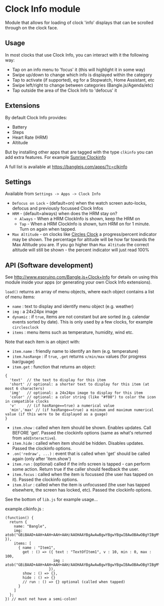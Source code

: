 # Clock Info module

Module that allows for loading of clock 'info' displays
that can be scrolled through on the clock face.

## Usage

In most clocks that use Clock Info, you can interact with it the following way:

* Tap on an info menu to 'focus' it (this will highlight it in some way)
* Swipe up/down to change which info is displayed within the category
* Tap to activate (if supported), eg for a Stopwatch, Home Assistant, etc
* Swipe left/right to change between categories (Bangle.js/Agenda/etc)
* Tap outside the area of the Clock Info to 'defocus' it

## Extensions

By default Clock Info provides:

* Battery
* Steps
* Heart Rate (HRM)
* Altitude

But by installing other apps that are tagged with the type `clkinfo` you can
add extra features. For example [Sunrise Clockinfo](http://banglejs.com/apps/?id=clkinfosunrise)

A full list is available at https://banglejs.com/apps/?c=clkinfo

## Settings

Available from `Settings -> Apps -> Clock Info`

* `Defocus on Lock` - (default=on) when the watch screen auto-locks, defocus
and previously focussed Clock Infos
* `HRM` - (default=always) when does the HRM stay on?
  * `Always` - When a HRM ClockInfo is shown, keep the HRM on
  * `Tap` - When a HRM ClockInfo is shown, turn HRM on for 1 minute. Turn on again when tapped.
* `Max Altitude` - on clocks like [Circles Clock](https://banglejs.com/apps/?id=circlesclock) a
  progress/percent indicator may be shown. The percentage for altitude will be how far towards
  the Max Altitude you are. If you go higher than `Max Altitude` the correct altitude will still
  be shown - the percent indicator will just read 100%

## API (Software development)

See http://www.espruino.com/Bangle.js+Clock+Info for details on using
this module inside your apps (or generating your own Clock Info
extensions).

`load()` returns an array of menu objects, where each object contains a list of menu items:
* `name` : text to display and identify menu object (e.g. weather)
* `img` : a 24x24px image
* `dynamic` : if `true`, items are not constant but are sorted (e.g. calendar events sorted by date). This is only used by a few clocks, for example `circlesclock`
* `items` : menu items such as temperature, humidity, wind etc.

Note that each item is an object with:

* `item.name` : friendly name to identify an item (e.g. temperature)
* `item.hasRange` : if `true`, `.get` returns `v/min/max` values (for progress bar/guage)
* `item.get` : function that returns an object:

```JS
{
  'text'  // the text to display for this item
  'short' // optional: a shorter text to display for this item (at most 6 characters)
  'img'   // optional: a 24x24px image to display for this item
  'color' // optional: a color string (like "#f00") to color the icon in compatible clocks
  'v'     // (if hasRange==true) a numerical value
  'min','max' // (if hasRange==true) a minimum and maximum numerical value (if this were to be displayed as a guage)
}
```

* `item.show` : called when item should be shown. Enables updates. Call BEFORE 'get'. Passed the clockinfo options (same as what's returned from `addInteractive`).
* `item.hide` : called when item should be hidden. Disables updates. Passed the clockinfo options.
* `.on('redraw', ...)` : event that is called when 'get' should be called again (only after 'item.show')
* `item.run` : (optional) called if the info screen is tapped - can perform some action. Return true if the caller should feedback the user.
* `item.focus` : called when the item is focussed (the user has tapped on it). Passed the clockinfo options.
* `item.blur` : called when the item is unfocussed (the user has tapped elsewhere, the screen has locked, etc). Passed the clockinfo options.

See the bottom of `lib.js` for example usage...

example.clkinfo.js :

```JS
(function() {
  return {
    name: "Bangle",
    img: atob("GBiBAAD+AAH+AAH+AAH+AAH/AAOHAAYBgAwAwBgwYBgwYBgwIBAwOBAwOBgYIBgMYBgAYAwAwAYBgAOHAAH/AAH+AAH+AAH+AAD+AA==") }),
    items: [
      { name : "Item1",
        get : () => ({ text : "TextOfItem1", v : 10, min : 0, max : 100,
                      img : atob("GBiBAAD+AAH+AAH+AAH+AAH/AAOHAAYBgAwAwBgwYBgwYBgwIBAwOBAwOBgYIBgMYBgAYAwAwAYBgAOHAAH/AAH+AAH+AAH+AAD+AA==")
                    }),
        show : () => {},
        hide : () => {}
        // run : () => {} optional (called when tapped)
      }
    ]
  };
}) // must not have a semi-colon!
```
